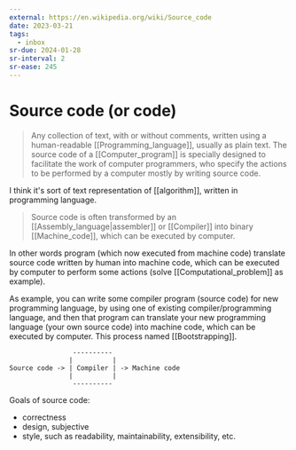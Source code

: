 ```yaml
---
external: https://en.wikipedia.org/wiki/Source_code
date: 2023-03-21
tags:
  - inbox
sr-due: 2024-01-28
sr-interval: 2
sr-ease: 245
---
```


# Source code (or code)

> Any collection of text, with or without comments, written using a
> human-readable [[Programming_language]], usually as plain text. The source
> code of a [[Computer_program]] is specially designed to facilitate the work of
> computer programmers, who specify the actions to be performed by a computer
> mostly by writing source code.

I think it's sort of text representation of [[algorithm]], written in
programming language.

> Source code is often transformed by an [[Assembly_language|assembler]] or
> [[Compiler]] into binary [[Machine_code]], which can be executed by computer.

In other words program (which now executed from machine code) translate source
code written by human into machine code, which can be executed by computer to
perform some actions (solve [[Computational_problem]] as example).

As example, you can write some compiler program (source code) for new
programming language, by using one of existing compiler/programming language,
and then that program can translate your new programming language (your own
source code) into machine code, which can be executed by computer. This process
named [[Bootstrapping]].

```
                ----------
               |          |
Source code -> | Compiler | -> Machine code
               |          |
                ----------

```

Goals of source code:

- correctness
- design, subjective
- style, such as readability, maintainability, extensibility, etc.

